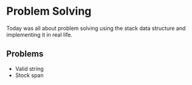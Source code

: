 # Problem Solving
Today was all about problem solving using the stack data structure and implementing it in real life.

## Problems
- Valid string
- Stock span